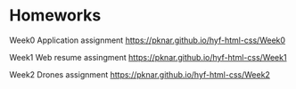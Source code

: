 # Homeworks

Week0 Application assignment https://pknar.github.io/hyf-html-css/Week0

Week1 Web resume assingment  https://pknar.github.io/hyf-html-css/Week1

Week2 Drones assignment      https://pknar.github.io/hyf-html-css/Week2

